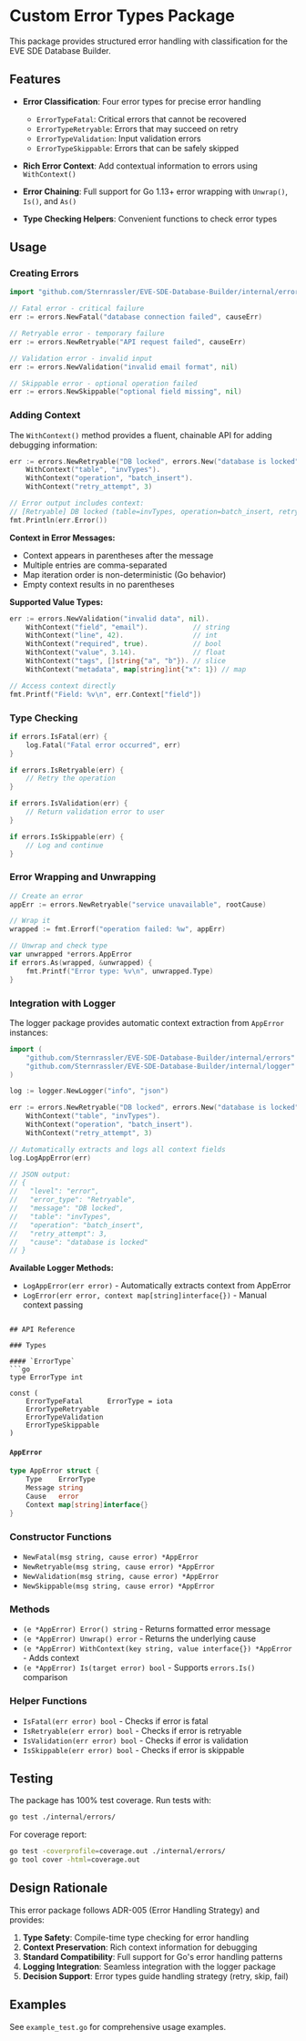 # Custom Error Types Package

This package provides structured error handling with classification for the EVE SDE Database Builder.

## Features

- **Error Classification**: Four error types for precise error handling
  - `ErrorTypeFatal`: Critical errors that cannot be recovered
  - `ErrorTypeRetryable`: Errors that may succeed on retry
  - `ErrorTypeValidation`: Input validation errors
  - `ErrorTypeSkippable`: Errors that can be safely skipped

- **Rich Error Context**: Add contextual information to errors using `WithContext()`
- **Error Chaining**: Full support for Go 1.13+ error wrapping with `Unwrap()`, `Is()`, and `As()`
- **Type Checking Helpers**: Convenient functions to check error types

## Usage

### Creating Errors

```go
import "github.com/Sternrassler/EVE-SDE-Database-Builder/internal/errors"

// Fatal error - critical failure
err := errors.NewFatal("database connection failed", causeErr)

// Retryable error - temporary failure
err := errors.NewRetryable("API request failed", causeErr)

// Validation error - invalid input
err := errors.NewValidation("invalid email format", nil)

// Skippable error - optional operation failed
err := errors.NewSkippable("optional field missing", nil)
```

### Adding Context

The `WithContext()` method provides a fluent, chainable API for adding debugging information:

```go
err := errors.NewRetryable("DB locked", errors.New("database is locked")).
    WithContext("table", "invTypes").
    WithContext("operation", "batch_insert").
    WithContext("retry_attempt", 3)

// Error output includes context:
// [Retryable] DB locked (table=invTypes, operation=batch_insert, retry_attempt=3): database is locked
fmt.Println(err.Error())
```

**Context in Error Messages:**
- Context appears in parentheses after the message
- Multiple entries are comma-separated
- Map iteration order is non-deterministic (Go behavior)
- Empty context results in no parentheses

**Supported Value Types:**
```go
err := errors.NewValidation("invalid data", nil).
    WithContext("field", "email").           // string
    WithContext("line", 42).                 // int
    WithContext("required", true).           // bool
    WithContext("value", 3.14).              // float
    WithContext("tags", []string{"a", "b"}). // slice
    WithContext("metadata", map[string]int{"x": 1}) // map

// Access context directly
fmt.Printf("Field: %v\n", err.Context["field"])
```

### Type Checking

```go
if errors.IsFatal(err) {
    log.Fatal("Fatal error occurred", err)
}

if errors.IsRetryable(err) {
    // Retry the operation
}

if errors.IsValidation(err) {
    // Return validation error to user
}

if errors.IsSkippable(err) {
    // Log and continue
}
```

### Error Wrapping and Unwrapping

```go
// Create an error
appErr := errors.NewRetryable("service unavailable", rootCause)

// Wrap it
wrapped := fmt.Errorf("operation failed: %w", appErr)

// Unwrap and check type
var unwrapped *errors.AppError
if errors.As(wrapped, &unwrapped) {
    fmt.Printf("Error type: %v\n", unwrapped.Type)
}
```

### Integration with Logger

The logger package provides automatic context extraction from `AppError` instances:

```go
import (
    "github.com/Sternrassler/EVE-SDE-Database-Builder/internal/errors"
    "github.com/Sternrassler/EVE-SDE-Database-Builder/internal/logger"
)

log := logger.NewLogger("info", "json")

err := errors.NewRetryable("DB locked", errors.New("database is locked")).
    WithContext("table", "invTypes").
    WithContext("operation", "batch_insert").
    WithContext("retry_attempt", 3)

// Automatically extracts and logs all context fields
log.LogAppError(err)

// JSON output:
// {
//   "level": "error",
//   "error_type": "Retryable",
//   "message": "DB locked",
//   "table": "invTypes",
//   "operation": "batch_insert",
//   "retry_attempt": 3,
//   "cause": "database is locked"
// }
```

**Available Logger Methods:**
- `LogAppError(err error)` - Automatically extracts context from AppError
- `LogError(err error, context map[string]interface{})` - Manual context passing
```

## API Reference

### Types

#### `ErrorType`
```go
type ErrorType int

const (
    ErrorTypeFatal      ErrorType = iota
    ErrorTypeRetryable
    ErrorTypeValidation
    ErrorTypeSkippable
)
```

#### `AppError`
```go
type AppError struct {
    Type    ErrorType
    Message string
    Cause   error
    Context map[string]interface{}
}
```

### Constructor Functions

- `NewFatal(msg string, cause error) *AppError`
- `NewRetryable(msg string, cause error) *AppError`
- `NewValidation(msg string, cause error) *AppError`
- `NewSkippable(msg string, cause error) *AppError`

### Methods

- `(e *AppError) Error() string` - Returns formatted error message
- `(e *AppError) Unwrap() error` - Returns the underlying cause
- `(e *AppError) WithContext(key string, value interface{}) *AppError` - Adds context
- `(e *AppError) Is(target error) bool` - Supports `errors.Is()` comparison

### Helper Functions

- `IsFatal(err error) bool` - Checks if error is fatal
- `IsRetryable(err error) bool` - Checks if error is retryable
- `IsValidation(err error) bool` - Checks if error is validation
- `IsSkippable(err error) bool` - Checks if error is skippable

## Testing

The package has 100% test coverage. Run tests with:

```bash
go test ./internal/errors/
```

For coverage report:

```bash
go test -coverprofile=coverage.out ./internal/errors/
go tool cover -html=coverage.out
```

## Design Rationale

This error package follows ADR-005 (Error Handling Strategy) and provides:

1. **Type Safety**: Compile-time type checking for error handling
2. **Context Preservation**: Rich context information for debugging
3. **Standard Compatibility**: Full support for Go's error handling patterns
4. **Logging Integration**: Seamless integration with the logger package
5. **Decision Support**: Error types guide handling strategy (retry, skip, fail)

## Examples

See `example_test.go` for comprehensive usage examples.
